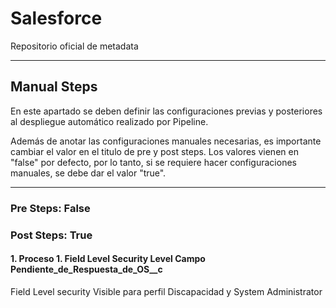# Salesforce

Repositorio oficial de metadata

--------

## Manual Steps

En este apartado se deben definir las configuraciones previas y posteriores al despliegue automático realizado por Pipeline.

Además de anotar las configuraciones manuales necesarias, es importante cambiar el valor en el titulo de pre y post steps. Los valores vienen en "false" por defecto, por lo tanto, si se requiere hacer configuraciones manuales, se debe dar el valor "true".

--------

### Pre Steps: False

### Post Steps: True

#### 1. Proceso 1. Field Level Security Level Campo Pendiente_de_Respuesta_de_OS__c
 
Field Level security Visible para perfil Discapacidad y System Administrator




